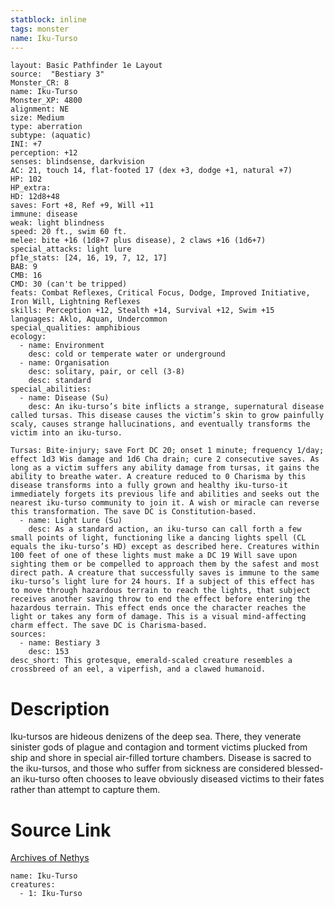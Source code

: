 ```yaml
---
statblock: inline
tags: monster
name: Iku-Turso
---
```

```statblock
layout: Basic Pathfinder 1e Layout
source:  "Bestiary 3"
Monster_CR: 8
name: Iku-Turso
Monster_XP: 4800
alignment: NE
size: Medium
type: aberration
subtype: (aquatic)
INI: +7
perception: +12
senses: blindsense, darkvision
AC: 21, touch 14, flat-footed 17 (dex +3, dodge +1, natural +7)
HP: 102
HP_extra: 
HD: 12d8+48
saves: Fort +8, Ref +9, Will +11
immune: disease
weak: light blindness
speed: 20 ft., swim 60 ft.
melee: bite +16 (1d8+7 plus disease), 2 claws +16 (1d6+7)
special_attacks: light lure
pf1e_stats: [24, 16, 19, 7, 12, 17]
BAB: 9
CMB: 16
CMD: 30 (can't be tripped)
feats: Combat Reflexes, Critical Focus, Dodge, Improved Initiative, Iron Will, Lightning Reflexes
skills: Perception +12, Stealth +14, Survival +12, Swim +15
languages: Aklo, Aquan, Undercommon
special_qualities: amphibious
ecology:
  - name: Environment
    desc: cold or temperate water or underground
  - name: Organisation
    desc: solitary, pair, or cell (3-8)
    desc: standard
special_abilities:
  - name: Disease (Su)
    desc: An iku-turso’s bite inflicts a strange, supernatural disease called tursas. This disease causes the victim’s skin to grow painfully scaly, causes strange hallucinations, and eventually transforms the victim into an iku-turso.

Tursas: Bite-injury; save Fort DC 20; onset 1 minute; frequency 1/day; effect 1d3 Wis damage and 1d6 Cha drain; cure 2 consecutive saves. As long as a victim suffers any ability damage from tursas, it gains the ability to breathe water. A creature reduced to 0 Charisma by this disease transforms into a fully grown and healthy iku-turso-it immediately forgets its previous life and abilities and seeks out the nearest iku-turso community to join it. A wish or miracle can reverse this transformation. The save DC is Constitution-based.
  - name: Light Lure (Su)
    desc: As a standard action, an iku-turso can call forth a few small points of light, functioning like a dancing lights spell (CL equals the iku-turso’s HD) except as described here. Creatures within 100 feet of one of these lights must make a DC 19 Will save upon sighting them or be compelled to approach them by the safest and most direct path. A creature that successfully saves is immune to the same iku-turso’s light lure for 24 hours. If a subject of this effect has to move through hazardous terrain to reach the lights, that subject receives another saving throw to end the effect before entering the hazardous terrain. This effect ends once the character reaches the light or takes any form of damage. This is a visual mind-affecting charm effect. The save DC is Charisma-based.
sources:
  - name: Bestiary 3
    desc: 153
desc_short: This grotesque, emerald-scaled creature resembles a crossbreed of an eel, a viperfish, and a clawed humanoid.
```
# Description
Iku-tursos are hideous denizens of the deep sea. There, they venerate sinister gods of plague and contagion and torment victims plucked from ship and shore in special air-filled torture chambers. Disease is sacred to the iku-tursos, and those who suffer from sickness are considered blessed-an iku-turso often chooses to leave obviously diseased victims to their fates rather than attempt to capture them.
# Source Link
[Archives of Nethys](https://aonprd.com/MonsterDisplay.aspx?ItemName=Iku-Turso)
```encounter-table
name: Iku-Turso
creatures:
  - 1: Iku-Turso
```
